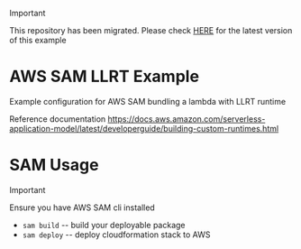 >[!Important]
> This repository has been migrated. Please check [HERE](https://github.com/awslabs/llrt/tree/main/example/llrt-sam) for the latest version of this example

# AWS SAM LLRT Example

Example configuration for AWS SAM bundling a lambda with LLRT runtime

Reference documentation
https://docs.aws.amazon.com/serverless-application-model/latest/developerguide/building-custom-runtimes.html

# SAM Usage
> [!Important]
> Ensure you have AWS SAM cli installed

* `sam build` -- build your deployable package
* `sam deploy` -- deploy cloudformation stack to AWS
